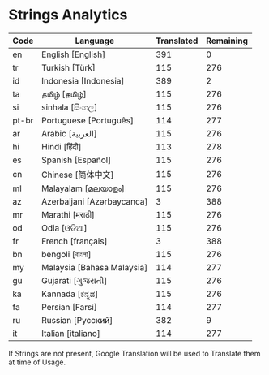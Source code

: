 # Strings Analytics


| Code | Language | Translated | Remaining |
|----|-------|-------|---|
| en | English [English] | 391 | 0 |
| tr | Turkish [Türk] | 115 | 276 |
| id | Indonesia [Indonesia] | 389 | 2 |
| ta | தமிழ் [தமிழ்] | 115 | 276 |
| si | sinhala [සිංහල] | 115 | 276 |
| pt-br | Portuguese [Português] | 114 | 277 |
| ar | Arabic [العربية] | 115 | 276 |
| hi | Hindi [हिंदी] | 113 | 278 |
| es | Spanish [Español] | 115 | 276 |
| cn | Chinese [简体中文] | 115 | 276 |
| ml | Malayalam [മലയാളം] | 115 | 276 |
| az | Azerbaijani [Azərbaycanca] | 3 | 388 |
| mr | Marathi [मराठी] | 115 | 276 |
| od | Odia [ଓଡିଆ] | 115 | 276 |
| fr | French [français] | 3 | 388 |
| bn | bengoli [বাংলা] | 115 | 276 |
| my | Malaysia [Bahasa Malaysia] | 114 | 277 |
| gu | Gujarati [ગુજરાતી] | 115 | 276 |
| ka | Kannada [ಕನ್ನಡ] | 115 | 276 |
| fa | Persian [Farsi] | 114 | 277 |
| ru | Russian [Русский] | 382 | 9 |
| it | Italian [italiano] | 114 | 277 |


If Strings are not present, Google Translation will be used to Translate them at time of Usage.